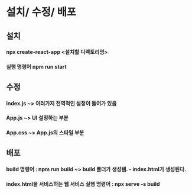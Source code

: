 # 설치/ 수정/ 배포

## 설치

#### npx create-react-app <설치할 디렉토리명>

#### 실행 명령어 npm run start

## 수정

#### index.js ~> 여러가지 전역적인 설정이 들어가 있음

#### App.js ~> UI 설정하는 부분

#### App.css ~> App.js의 스타일 부분

## 배포

#### build 명령어 : npm run build ~> build 폴더가 생성됌. - index.html가 생성된다.

#### index.html을 서비스하는 웹 서비스 실행 명령어 : npx serve -s build
